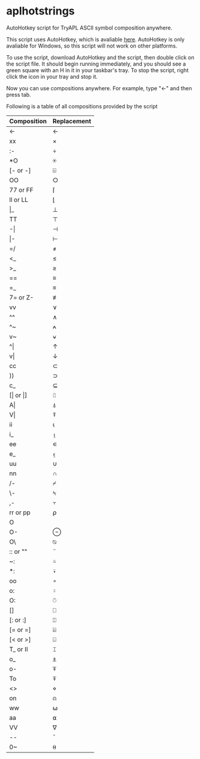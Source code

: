 # aplhotstrings
AutoHotkey script for TryAPL ASCII symbol composition anywhere.

This script uses AutoHotkey, which is avaliable [here](https://www.autohotkey.com/).
AutoHotkey is only avaliable for Windows, so this script will not work on other platforms.

To use the script, download AutoHotkey and the script, then double click on the script file. It should begin running immediately, and you should see a green square with an H in it in your taskbar's tray. To stop the script, right click the icon in your tray and stop it.

Now you can use compositions anywhere. For example, type "<-" and then press tab.

Following is a table of all compositions provided by the script

| Composition | Replacement | 
| ----------- | ----------- | 
| <- | ← | 
| xx | × | 
| :- | ÷ | 
| \*O | ⍟ | 
| [- or -] | ⌹ |
| OO | ○ |
| 77 or FF | ⌈ |
| ll or LL | ⌊ |
| \|_ | ⊥ |
| TT | ⊤ |
| -\| | ⊣ |
| \|- | ⊢ |
| =/ | ≠ |
| <_ | ≤ |
| >_ | ≥ |
| == | ≡ |
| =_ | ≡ |
| 7= or Z- | ≢ |
| vv | ∨ |
| \^\^ | ∧ |
| \^~ | ⍲ |
| v~ | ⍱ |
| \^\| | ↑ |
| v\| | ↓ |
| cc | ⊂ |
| )) | ⊃ |
| c_ | ⊆ |
| \[\| or \|] | ⌷ |
| A\| | ⍋ |
| V\| | ⍒ |
| ii | ⍳ |
| i_ | ⍸ |
| ee | ∊ |
| e_ | ⍷ |
| uu | ∪ |
| nn | ∩ |
| /- | ⌿ |
| \\- |⍀  |
| ,- | ⍪ |
| rr or pp | ⍴ |
| O| | ⌽ |
| O- | ⊖ |
| O\\ |⍉  |
| :: or "" | ¨ |
| ~: | ⍨ |
| \*: | ⍣ |
| oo | ∘ |
| o: | ⍤ |
| O: | ⍥ |
| \[] | ⎕ |
| \[: or :] | ⍠ |
| \[= or =] | ⌸ |
| \[< or >] | ⌺ |
| T_ or II | ⌶ |
| o_ | ⍎ |
| o- | ⍕ |
| To | ⍕ |
| <> | ⋄ |
| on | ⍝ |
| ww | ⍵ |
| aa | ⍺ |
| VV | ∇ |
| -- | ¯ |
| 0~ | ⍬ |
